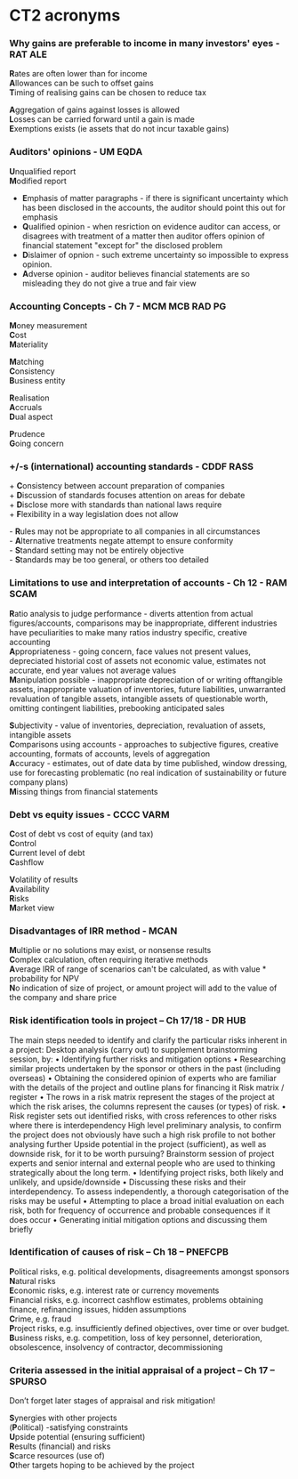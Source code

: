 # CT2 acronyms

### Why gains are preferable to income in many investors' eyes - RAT ALE

**R**ates are often lower than for income  
**A**llowances can be such to offset gains  
**T**iming of realising gains can be chosen to reduce tax  

**A**ggregation of gains against losses is allowed  
**L**osses can be carried forward until a gain is made  
**E**xemptions exists (ie assets that do not incur taxable gains)  

### Auditors' opinions - UM EQDA

**U**nqualified report  
**M**odified report  
  * **E**mphasis of matter paragraphs - if there is significant uncertainty which has been disclosed in the accounts, the auditor should point this out for emphasis   
  * **Q**ualified opinion - when resriction on evidence auditor can access, or disagrees with treatment of a matter then auditor offers opinion of financial statement "except for" the disclosed problem  
  * **D**islaimer of opnion - such extreme uncertainty so impossible to express opinion.  
  * **A**dverse opinion - auditor believes financial statements are so misleading they do not give a true and fair view  

### Accounting Concepts - Ch 7 - MCM MCB RAD PG

**M**oney measurement  
**C**ost  
**M**ateriality  

**M**atching  
**C**onsistency  
**B**usiness entity  

**R**ealisation  
**A**ccruals  
**D**ual aspect  

**P**rudence  
**G**oing concern  

### +/-s (international) accounting standards - CDDF RASS

\+ **C**onsistency between account preparation of companies  
\+ **D**iscussion of standards focuses attention on areas for debate  
\+ **D**isclose more with standards than national laws require  
\+ **F**lexibility in a way legislation does not allow  

\- **R**ules may not be appropriate to all companies in all circumstances  
\- **A**lternative treatments negate attempt to ensure conformity  
\- **S**tandard setting may not be entirely objective  
\- **S**tandards may be too general, or others too detailed  


### Limitations to use and interpretation of accounts - Ch 12 - RAM SCAM

**R**atio analysis to judge performance - diverts attention from actual figures/accounts, comparisons may be inappropriate, different industries have peculiarities to make many ratios industry specific, creative accounting  
**A**ppropriateness - going concern, face values not present values, depreciated historial cost of assets not economic value, estimates not accurate, end year values not average values  
**M**anipulation possible - inappropriate depreciation of or writing offtangible assets, inappropriate valuation of inventories, future liabilities, unwarranted revaluation of tangible assets, intangible assets of questionable worth, omitting contingent liabilities, prebooking anticipated sales  

**S**ubjectivity - value of inventories, depreciation, revaluation of assets, intangible assets  
**C**omparisons using accounts - approaches to subjective figures, creative accounting, formats of accounts, levels of aggregation  
**A**ccuracy - estimates, out of date data by time published, window dressing, use for forecasting problematic (no real indication of sustainability or future company plans)  
**M**issing things from financial statements  



### Debt vs equity issues - CCCC VARM

**C**ost of debt vs cost of equity (and tax)  
**C**ontrol  
**C**urrent level of debt  
**C**ashflow  

**V**olatility of results  
**A**vailability  
**R**isks  
**M**arket view  

### Disadvantages of IRR method - MCAN

**M**ultiplie or no solutions may exist, or nonsense results  
**C**omplex calculation, often requiring iterative methods  
**A**verage IRR of range of scenarios can't be calculated, as with value * probability for NPV  
**N**o indication of size of project, or amount project will add to the value of the company and share price  


### Risk identification tools in project – Ch 17/18 - DR HUB
The main steps needed to identify and clarify the particular risks inherent in a project:
Desktop analysis (carry out) to supplement brainstorming session, by:
• Identifying further risks and mitigation options
• Researching similar projects undertaken by the sponsor or others in the past (including overseas)
• Obtaining the considered opinion of experts who are familiar with the details of the project and outline plans for financing it
Risk matrix / register
• The rows in a risk matrix represent the stages of the project at which the risk arises, the columns represent the causes (or types) of risk. 
• Risk register sets out identified risks, with cross references to other risks where there is interdependency
High level preliminary analysis, to confirm the project does not obviously have such a high risk profile to not bother analysing further
Upside potential in the project (sufficient), as well as downside risk, for it to be worth pursuing?
Brainstorm session of project experts and senior internal and external people who are used to thinking strategically about the long term.
• Identifying project risks, both likely and unlikely, and upside/downside
• Discussing these risks and their interdependency. To assess independently, a thorough categorisation of the risks may be useful
• Attempting to place a broad initial evaluation on each risk, both for frequency of occurrence and probable consequences if it does occur
• Generating initial mitigation options and discussing them briefly

### Identification of causes of risk – Ch 18 – PNEFCPB
**P**olitical risks, e.g. political developments, disagreements amongst sponsors  
**N**atural risks  
**E**conomic risks, e.g. interest rate or currency movements  
**F**inancial risks, e.g. incorrect cashflow estimates, problems obtaining finance, refinancing issues, hidden assumptions  
**C**rime, e.g. fraud  
**P**roject risks, e.g. insufficiently defined objectives, over time or over budget.  
**B**usiness risks, e.g. competition, loss of key personnel, deterioration, obsolescence, insolvency of contractor, decommissioning  

### Criteria assessed in the initial appraisal of a project – Ch 17 – SPURSO
Don’t forget later stages of appraisal and risk mitigation!

**S**ynergies with other projects  
(**P**olitical) -satisfying constraints  
**U**pside potential (ensuring sufficient)  
**R**esults (financial) and risks  
**S**carce resources (use of)  
**O**ther targets hoping to be achieved by the project  
